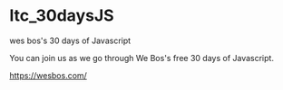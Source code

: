 # ltc_30daysJS
wes bos's 30 days of Javascript

You can join us as we go through We Bos's free 30 days of Javascript.

https://wesbos.com/

